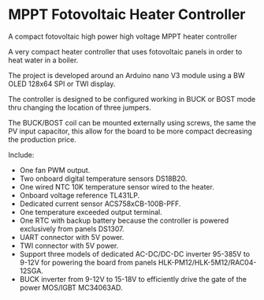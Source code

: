 # MPPT Fotovoltaic Heater Controller
 A compact fotovoltaic high power high voltage MPPT heater controller

A very compact heater controller that uses fotovoltaic panels in order to heat water in a boiler.

The project is developed around an Arduino nano V3 module using a BW OLED 128x64 SPI or TWI display.

The controller is designed to be configured working in BUCK or BOST mode thru changing the location of three jumpers.

The BUCK/BOST coil can be mounted externally using screws, the same the PV input capacitor, this allow for the board to be more compact decreasing the production price.

Include:

* One fan PWM output.
* Two onboard digital temperature sensors DS18B20.
* One wired NTC 10K temperature sensor wired to the heater.
* Onboard voltage reference TL431LP.
* Dedicated current sensor ACS758xCB-100B-PFF.
* One temperature exceeded output terminal.
* One RTC with backup battery because the controller is powered exclusively from panels DS1307.
* UART connector with 5V power.
* TWI connector with 5V power.
* Support three models of dedicated AC-DC/DC-DC inverter 95-385V to 9-12V for powering the board from panels HLK-PM12/HLK-5M12/RAC04-12SGA.
* BUCK inverter from 9-12V to 15-18V to efficiently drive the gate of the power MOS/IGBT MC34063AD.

